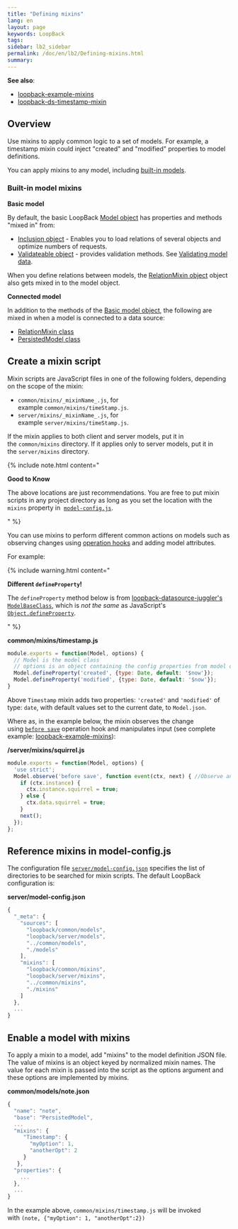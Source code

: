 ```yaml
---
title: "Defining mixins"
lang: en
layout: page
keywords: LoopBack
tags:
sidebar: lb2_sidebar
permalink: /doc/en/lb2/Defining-mixins.html
summary:
---
```


**See also**:

* [loopback-example-mixins](https://github.com/strongloop/loopback-example-mixins)
* [loopback-ds-timestamp-mixin](https://www.npmjs.com/package/loopback-ds-timestamp-mixin)

## Overview

Use mixins to apply common logic to a set of models.
For example, a timestamp mixin could inject "created" and "modified" properties to model definitions.

You can apply mixins to any model, including [built-in models](/doc/en/lb2/Extending-built-in-models.html).

### Built-in model mixins

**Basic model**

By default, the basic LoopBack [Model object](http://apidocs.strongloop.com/loopback/#model) has properties and methods "mixed in" from:

* [Inclusion object](http://apidocs.strongloop.com/loopback-datasource-juggler/#inclusion) - Enables you to load relations of several objects and optimize numbers of requests.
* [Validateable object](http://apidocs.strongloop.com/loopback-datasource-juggler/#validatable) - provides validation methods.
  See [Validating model data](https://docs.strongloop.com/display/APIC/Validating+model+data).

When you define relations between models, the [RelationMixin object](http://apidocs.strongloop.com/loopback-datasource-juggler/#relationmixin) object also gets mixed in to the model object.

**Connected model**

In addition to the methods of the [Basic model object](https://docs.strongloop.com/display/APIC/Basic+model+object),
the following are mixed in when a model is connected to a data source:

* [RelationMixin class](http://apidocs.strongloop.com/loopback-datasource-juggler/#relationmixin)
* [PersistedModel class](http://apidocs.strongloop.com/loopback/#persistedmodel)

## Create a mixin script

Mixin scripts are JavaScript files in one of the following folders, depending on the scope of the mixin:

* `common/mixins/_mixinName_.js`, for example `common/mixins/timeStamp.js`.
* `server/mixins/_mixinName_.js`, for example `server/mixins/timeStamp.js`.

If the mixin applies to both client and server models, put it in the `common/mixins` directory.
If it applies only to server models, put it in the `server/mixins` directory.

{% include note.html content="

**Good to Know**

The above locations are just recommendations.
You are free to put mixin scripts in any project directory as long as you set the location with the `mixins` property in 
[`model-config.js`](https://docs.strongloop.com/display/public/LB/Defining+mixins#Definingmixins-Referencemixinsinmodel-config.js).

" %}

You can use mixins to perform different common actions on models such as observing changes using [operation hooks](/doc/en/lb2/Operation-hooks.html) and adding model attributes.

For example:

{% include warning.html content="

**Different `defineProperty`!**

The `defineProperty` method below is from
[loopback-datasource-juggler's `ModelBaseClass`](http://apidocs.strongloop.com/loopback-datasource-juggler/#modelbaseclass-defineproperty),
which is _not the same_ as JavaScript's
[`Object.defineProperty`](https://developer.mozilla.org/en-US/docs/Web/JavaScript/Reference/Global_Objects/Object/defineProperty).

" %}

**common/mixins/timestamp.js**

```javascript
module.exports = function(Model, options) {
  // Model is the model class
  // options is an object containing the config properties from model definition
  Model.defineProperty('created', {type: Date, default: '$now'});
  Model.defineProperty('modified', {type: Date, default: '$now'});
}
```

Above `Timestamp` mixin adds two properties: `'created'` and `'modified'` of type: `date`, with default values set to the current date, to `Model.json`.

Where as, in the example below, the mixin observes the change using [`before save`](/doc/en/lb2/Operation-hooks.html) operation hook and manipulates input
(see complete example: [loopback-example-mixins](https://github.com/strongloop/loopback-example-mixins)):

**/server/mixins/squirrel.js**

```javascript
module.exports = function(Model, options) {
  'use strict';
  Model.observe('before save', function event(ctx, next) { //Observe any insert/update event on Model
    if (ctx.instance) {
      ctx.instance.squirrel = true;
    } else {
      ctx.data.squirrel = true;
    }
    next();
  });
};
```

## Reference mixins in model-config.js

The configuration file [`server/model-config.json`](/doc/en/lb2/model-config.json.html) specifies the list of directories to be searched for mixin scripts.
The default LoopBack configuration is:

**server/model-config.json**

```javascript
{
  "_meta": {
    "sources": [
      "loopback/common/models",
      "loopback/server/models",
      "../common/models",
      "./models"
    ],
    "mixins": [
      "loopback/common/mixins",
      "loopback/server/mixins",
      "../common/mixins",
      "./mixins"
    ]
  },
  ...
}
```

## Enable a model with mixins

To apply a mixin to a model, add "mixins" to the model definition JSON file. The value of mixins is an object keyed by normalized mixin names.
The value for each mixin is passed into the script as the options argument and these options are implemented by mixins.

**common/models/note.json**

```javascript
{
  "name": "note",
  "base": "PersistedModel",
  ...
  "mixins": {
     "Timestamp": {
       "myOption": 1,
       "anotherOpt": 2
     }
   },
  "properties": {
    ...
  },
  ...
}
```

In the example above, `common/mixins/timestamp.js` will be invoked with `(note, {"myOption": 1, "anotherOpt":2})`